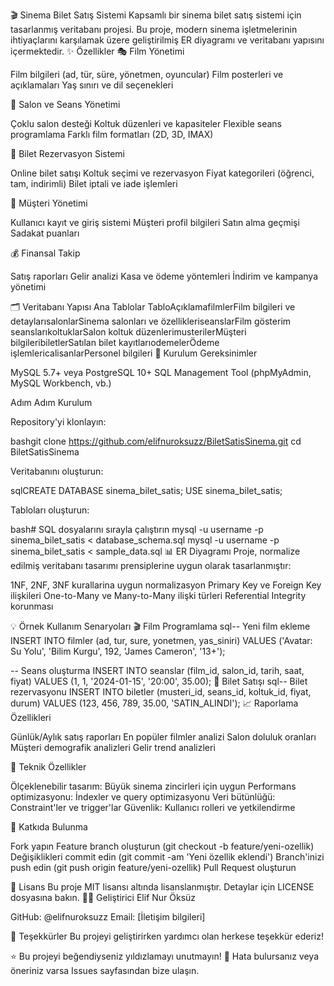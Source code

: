 🎬 Sinema Bilet Satış Sistemi
Kapsamlı bir sinema bilet satış sistemi için tasarlanmış veritabanı projesi. Bu proje, modern sinema işletmelerinin ihtiyaçlarını karşılamak üzere geliştirilmiş ER diyagramı ve veritabanı yapısını içermektedir.
✨ Özellikler
🎭 Film Yönetimi

Film bilgileri (ad, tür, süre, yönetmen, oyuncular)
Film posterleri ve açıklamaları
Yaş sınırı ve dil seçenekleri

🏢 Salon ve Seans Yönetimi

Çoklu salon desteği
Koltuk düzenleri ve kapasiteler
Flexible seans programlama
Farklı film formatları (2D, 3D, IMAX)

🎫 Bilet Rezervasyon Sistemi

Online bilet satışı
Koltuk seçimi ve rezervasyon
Fiyat kategorileri (öğrenci, tam, indirimli)
Bilet iptali ve iade işlemleri

👤 Müşteri Yönetimi

Kullanıcı kayıt ve giriş sistemi
Müşteri profil bilgileri
Satın alma geçmişi
Sadakat puanları

💰 Finansal Takip

Satış raporları
Gelir analizi
Kasa ve ödeme yöntemleri
İndirim ve kampanya yönetimi

🗂️ Veritabanı Yapısı
Ana Tablolar
TabloAçıklamafilmlerFilm bilgileri ve detaylarısalonlarSinema salonları ve özellikleriseanslarFilm gösterim seanslarıkoltuklarSalon koltuk düzenlerimusterilerMüşteri bilgileribiletlerSatılan bilet kayıtlarıodemelerÖdeme işlemlericalisanlarPersonel bilgileri
🚀 Kurulum
Gereksinimler

MySQL 5.7+ veya PostgreSQL 10+
SQL Management Tool (phpMyAdmin, MySQL Workbench, vb.)

Adım Adım Kurulum

Repository'yi klonlayın:

bashgit clone https://github.com/elifnuroksuzz/BiletSatisSinema.git
cd BiletSatisSinema

Veritabanını oluşturun:

sqlCREATE DATABASE sinema_bilet_satis;
USE sinema_bilet_satis;

Tabloları oluşturun:

bash# SQL dosyalarını sırayla çalıştırın
mysql -u username -p sinema_bilet_satis < database_schema.sql
mysql -u username -p sinema_bilet_satis < sample_data.sql
📊 ER Diyagramı
Proje, normalize edilmiş veritabanı tasarımı prensiplerine uygun olarak tasarlanmıştır:

1NF, 2NF, 3NF kurallarina uygun normalizasyon
Primary Key ve Foreign Key ilişkileri
One-to-Many ve Many-to-Many ilişki türleri
Referential Integrity korunması

💡 Örnek Kullanım Senaryoları
🎬 Film Programlama
sql-- Yeni film ekleme
INSERT INTO filmler (ad, tur, sure, yonetmen, yas_siniri) 
VALUES ('Avatar: Su Yolu', 'Bilim Kurgu', 192, 'James Cameron', '13+');

-- Seans oluşturma
INSERT INTO seanslar (film_id, salon_id, tarih, saat, fiyat) 
VALUES (1, 1, '2024-01-15', '20:00', 35.00);
🎫 Bilet Satışı
sql-- Bilet rezervasyonu
INSERT INTO biletler (musteri_id, seans_id, koltuk_id, fiyat, durum) 
VALUES (123, 456, 789, 35.00, 'SATIN_ALINDI');
📈 Raporlama Özellikleri

Günlük/Aylık satış raporları
En popüler filmler analizi
Salon doluluk oranları
Müşteri demografik analizleri
Gelir trend analizleri

🔧 Teknik Özellikler

Ölçeklenebilir tasarım: Büyük sinema zincirleri için uygun
Performans optimizasyonu: İndexler ve query optimizasyonu
Veri bütünlüğü: Constraint'ler ve trigger'lar
Güvenlik: Kullanıcı rolleri ve yetkilendirme

🤝 Katkıda Bulunma

Fork yapın
Feature branch oluşturun (git checkout -b feature/yeni-ozellik)
Değişiklikleri commit edin (git commit -am 'Yeni özellik eklendi')
Branch'inizi push edin (git push origin feature/yeni-ozellik)
Pull Request oluşturun

📝 Lisans
Bu proje MIT lisansı altında lisanslanmıştır. Detaylar için LICENSE dosyasına bakın.
👩‍💻 Geliştirici
Elif Nur Öksüz

GitHub: @elifnuroksuzz
Email: [İletişim bilgileri]

🙏 Teşekkürler
Bu projeyi geliştirirken yardımcı olan herkese teşekkür ederiz!

⭐ Bu projeyi beğendiyseniz yıldızlamayı unutmayın!
🐛 Hata bulursanız veya öneriniz varsa Issues sayfasından bize ulaşın.
